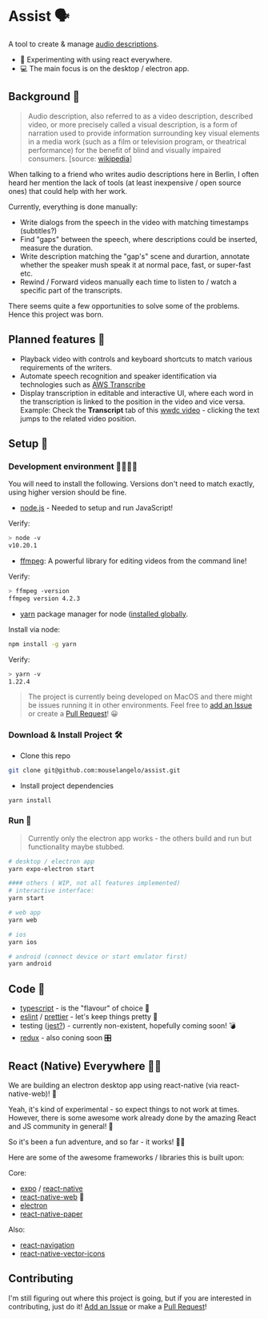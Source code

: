 # Assist 🗣

A tool to create & manage [audio descriptions](https://en.wikipedia.org/wiki/Audio_description).

- 🚀 Experimenting with using react everywhere.
- 💻 The main focus is on the desktop / electron app.

## Background 🐣

> Audio description, also referred to as a video description, described video, or more precisely called a visual description, is a form of narration used to provide information surrounding key visual elements in a media work (such as a film or television program, or theatrical performance) for the benefit of blind and visually impaired consumers. [source: [wikipedia](https://en.wikipedia.org/wiki/Audio_description)]

When talking to a friend who writes audio descriptions here in Berlin, I often heard her mention the lack of tools (at least inexpensive / open source ones) that could help with her work.

Currently, everything is done manually:

- Write dialogs from the speech in the video with matching timestamps (subtitles?)
- Find "gaps" between the speech, where descriptions could be inserted, measure the duration.
- Write description matching the "gap's" scene and durartion, annotate whether the speaker mush speak it at normal pace, fast, or super-fast etc.
- Rewind / Forward videos manually each time to listen to / watch a specific part of the transcripts.

There seems quite a few opportunities to solve some of the problems. Hence this project was born.

## Planned features 🦄

- Playback video with controls and keyboard shortcuts to match various requirements of the writers.
- Automate speech recognition and speaker identification via technologies such as [AWS Transcribe](https://aws.amazon.com/transcribe/)
- Display transcription in editable and interactive UI, where each word in the transcription is linked to the position in the video and vice versa. Example: Check the **Transcript** tab of this [wwdc video](https://developer.apple.com/videos/play/wwdc2019/238/?time=108) - clicking the text jumps to the related video position.

## Setup 🤷

### Development environment 👨‍💻👩‍💻

You will need to install the following. Versions don't need to match exactly, using higher version should be fine.

- [node.js](https://nodejs.org/en/download/) - Needed to setup and run JavaScript!

Verify:

```bash
> node -v
v10.20.1
```

- [ffmpeg](https://ffmpeg.org): A powerful library for editing videos from the command line!

Verify:

```bash
> ffmpeg -version
ffmpeg version 4.2.3
```

- [yarn](https://yarnpkg.com) package manager for node ([installed globally](https://yarnpkg.com/getting-started/install#global-install).

Install via node:

```bash
npm install -g yarn
```

Verify:

```bash
> yarn -v
1.22.4
```

> The project is currently being developed on MacOS and there might be issues running it in other environments. Feel free to [add an Issue] or create a [Pull Request]! 😀

### Download & Install Project 🛠

- Clone this repo

```bash
git clone git@github.com:mouselangelo/assist.git

```

- Install project dependencies

```bash
yarn install
```

### Run 🎉

> Currently only the electron app works - the others build and run but functionality maybe stubbed.

```bash
# desktop / electron app
yarn expo-electron start

#### others ( WIP, not all features implemented)
# interactive interface:
yarn start

# web app
yarn web

# ios
yarn ios

# android (connect device or start emulator first)
yarn android

```

## Code 🎯

- [typescript](https://www.typescriptlang.org) - is the "flavour" of choice 🍦
- [eslint](https://eslint.org) / [prettier](https://prettier.io) - let's keep things pretty 💄
- testing ([jest?](https://jestjs.io)) - currently non-existent, hopefully coming soon! 💣
- [redux](https://redux.js.org) - also coning soon 🎛

## React (Native) Everywhere 🤹‍♂️

We are building an electron desktop app using react-native (via react-native-web)! 🙊

Yeah, it's kind of experimental - so expect things to not work at times. However, there is some awesome work already done by the amazing React and JS community in general! 🙏

So it's been a fun adventure, and so far - it works! 🏄‍♂️

Here are some of the awesome frameworks / libraries this is built upon:

Core:

- [expo](https://expo.io) / [react-native](https://reactnative.dev)
- [react-native-web](https://github.com/necolas/react-native-web) 🖤
- [electron](https://www.electronjs.org)
- [react-native-paper](https://reactnativepaper.com)

Also:

- [react-navigation](https://reactnavigation.org)
- [react-native-vector-icons](https://github.com/oblador/react-native-vector-icons)

## Contributing

I'm still figuring out where this project is going, but if you are interested in contributing, just do it! [Add an Issue] or make a [Pull Request]!

[add an issue]: https://github.com/mouselangelo/assist/issues/new
[pull request]: https://github.com/mouselangelo/assist/compare
